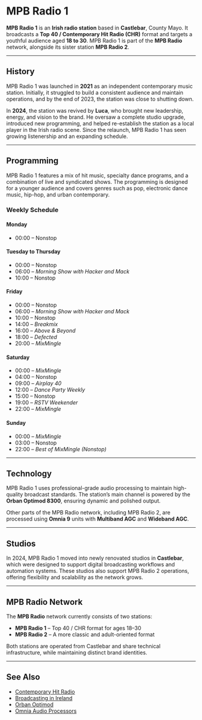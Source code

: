 # MPB Radio 1

**MPB Radio 1** is an **Irish radio station** based in **Castlebar**, County Mayo. It broadcasts a **Top 40 / Contemporary Hit Radio (CHR)** format and targets a youthful audience aged **18 to 30**. MPB Radio 1 is part of the **MPB Radio** network, alongside its sister station **MPB Radio 2**.

---

## History

MPB Radio 1 was launched in **2021** as an independent contemporary music station. Initially, it struggled to build a consistent audience and maintain operations, and by the end of 2023, the station was close to shutting down.

In **2024**, the station was revived by **Luca**, who brought new leadership, energy, and vision to the brand. He oversaw a complete studio upgrade, introduced new programming, and helped re-establish the station as a local player in the Irish radio scene. Since the relaunch, MPB Radio 1 has seen growing listenership and an expanding schedule.

---

## Programming

MPB Radio 1 features a mix of hit music, specialty dance programs, and a combination of live and syndicated shows. The programming is designed for a younger audience and covers genres such as pop, electronic dance music, hip-hop, and urban contemporary.

### Weekly Schedule

#### Monday
- 00:00 – Nonstop

#### Tuesday to Thursday
- 00:00 – Nonstop  
- 06:00 – *Morning Show with Hacker and Mack*  
- 10:00 – Nonstop

#### Friday
- 00:00 – Nonstop  
- 06:00 – *Morning Show with Hacker and Mack*  
- 10:00 – Nonstop  
- 14:00 – *Breakmix*  
- 16:00 – *Above & Beyond*  
- 18:00 – *Defected*  
- 20:00 – *MixMingle*

#### Saturday
- 00:00 – *MixMingle*  
- 04:00 – Nonstop  
- 09:00 – *Airplay 40*  
- 12:00 – *Dance Party Weekly*  
- 15:00 – Nonstop  
- 19:00 – *RSTV Weekender*  
- 22:00 – *MixMingle*

#### Sunday
- 00:00 – *MixMingle*  
- 03:00 – Nonstop  
- 22:00 – *Best of MixMingle (Nonstop)*

---

## Technology

MPB Radio 1 uses professional-grade audio processing to maintain high-quality broadcast standards. The station’s main channel is powered by the **Orban Optimod 8300**, ensuring dynamic and polished output.

Other parts of the MPB Radio network, including MPB Radio 2, are processed using **Omnia 9** units with **Multiband AGC** and **Wideband AGC**.

---

## Studios

In 2024, MPB Radio 1 moved into newly renovated studios in **Castlebar**, which were designed to support digital broadcasting workflows and automation systems. These studios also support MPB Radio 2 operations, offering flexibility and scalability as the network grows.

---

## MPB Radio Network

The **MPB Radio** network currently consists of two stations:

- **MPB Radio 1** – Top 40 / CHR format for ages 18–30  
- **MPB Radio 2** – A more classic and adult-oriented format

Both stations are operated from Castlebar and share technical infrastructure, while maintaining distinct brand identities.

---

## See Also

- [Contemporary Hit Radio](https://en.wikipedia.org/wiki/Contemporary_hit_radio)  
- [Broadcasting in Ireland](https://en.wikipedia.org/wiki/Media_of_the_Republic_of_Ireland)  
- [Orban Optimod](https://en.wikipedia.org/wiki/Orban)  
- [Omnia Audio Processors](https://www.telosalliance.com/omnia)
